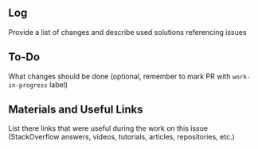 ## Log

Provide a list of changes and describe used solutions referencing issues

## To-Do

What changes should be done (optional, remember to mark PR with `work-in-progress` label)

## Materials and Useful Links

List there links that were useful during the work on this issue (StackOverflow answers, videos, tutorials, articles, repositories, etc.)
